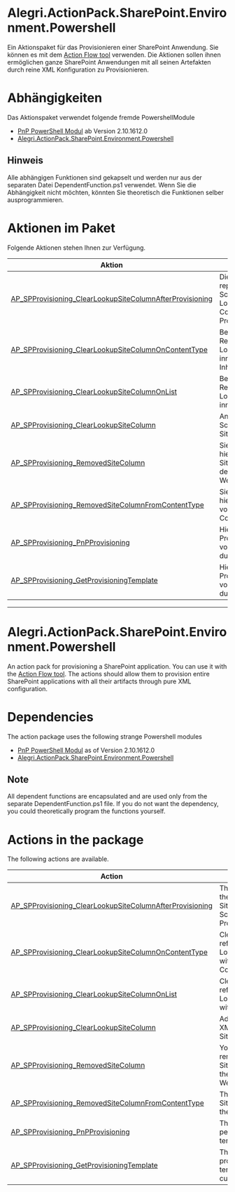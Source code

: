 # Alegri.ActionPack.SharePoint.Environment.Powershell
Ein Aktionspaket für das Provisionieren einer SharePoint Anwendung. Sie können es mit dem [Action Flow tool](https://github.com/Campergue/Alegri.ActionFlow.PowerShell.Commands) verwenden.
Die Aktionen sollen ihnen ermöglichen ganze SharePoint Anwendungen mit all seinen Artefakten durch reine XML Konfiguration zu Provisionieren.  

# Abhängigkeiten
Das Aktionspaket verwendet folgende fremde PowershellModule
- [PnP PowerShell Modul](https://github.com/SharePoint/PnP-PowerShell/tree/master/Documentation) ab Version 2.10.1612.0
- [Alegri.ActionPack.SharePoint.Environment.Powershell](https://github.com/Campergue/Alegri.ActionPack.SharePoint.Environment.Powershell)

## Hinweis
Alle abhängigen Funktionen sind gekapselt und werden nur aus der separaten Datei DependentFunction.ps1 verwendet. 
Wenn Sie die Abhängigkeit nicht möchten, könnten Sie theoretisch die Funktionen selber ausprogrammieren.

# Aktionen im Paket
Folgende Aktionen stehen Ihnen zur Verfügung.

| Aktion | Beschreibung |
| --- | --- |
| [AP_SPProvisioning_ClearLookupSiteColumnAfterProvisioning](https://github.com/Campergue/Alegri.ActionPack.SharePoint.Provisioning.Powershell/blob/master/Documentation/AP_SPProvisioning_ClearLookupSiteColumnAfterProvisioning.md) | Diese Aktion repariert das Schema von Lookup Site Column nach der Provisionierung. |
| [AP_SPProvisioning_ClearLookupSiteColumnOnContentType](https://github.com/Campergue/Alegri.ActionPack.SharePoint.Provisioning.Powershell/blob/master/Documentation/AP_SPProvisioning_ClearLookupSiteColumnOnContentType.md) | Bereinige die Referenz der LookUpSiteColumn innerhalb des Inhaltstyps |
| [AP_SPProvisioning_ClearLookupSiteColumnOnList](https://github.com/Campergue/Alegri.ActionPack.SharePoint.Provisioning.Powershell/blob/master/Documentation/AP_SPProvisioning_ClearLookupSiteColumnOnList.md) | Bereinige die Referenz der LookUpSiteColumn innerhalb der Liste |
| [AP_SPProvisioning_ClearLookupSiteColumn](https://github.com/Campergue/Alegri.ActionPack.SharePoint.Provisioning.Powershell/blob/master/Documentation/AP_SPProvisioning_ClearLookupSiteColumn.md) | Anpassung der Schema XML der SiteColumn |
| [AP_SPProvisioning_RemovedSiteColumn](https://github.com/Campergue/Alegri.ActionPack.SharePoint.Provisioning.Powershell/blob/master/Documentation/AP_SPProvisioning_RemovedSiteColumn.md) | Sie entfernen hiermit die SiteColumn von der aktuellen Website |
| [AP_SPProvisioning_RemovedSiteColumnFromContentType](https://github.com/Campergue/Alegri.ActionPack.SharePoint.Provisioning.Powershell/blob/master/Documentation/AP_SPProvisioning_RemovedSiteColumnFromContentType.md) | Sie entfernen hiermit SiteColumn von dem ContentType |
| [AP_SPProvisioning_PnPProvisioning](https://github.com/Campergue/Alegri.ActionPack.SharePoint.Provisioning.Powershell/blob/master/Documentation/AP_SPProvisioning_PnPProvisioning.md) | Hiermit wird die Provisionierung vom PnP Template durchgeführt. |
| [AP_SPProvisioning_GetProvisioningTemplate](https://github.com/Campergue/Alegri.ActionPack.SharePoint.Provisioning.Powershell/blob/master/Documentation/AP_SPProvisioning_GetProvisioningTemplate.md) | Hiermit wird die Provisionierung vom PnP Template durchgeführt. |
---

# Alegri.ActionPack.SharePoint.Environment.Powershell
An action pack for provisioning a SharePoint application. You can use it with the [Action Flow tool](https://github.com/Campergue/Alegri.ActionFlow.PowerShell.Commands).
The actions should allow them to provision entire SharePoint applications with all their artifacts through pure XML configuration.

# Dependencies
The action package uses the following strange Powershell modules
- [PnP PowerShell Modul](https://github.com/SharePoint/PnP-PowerShell/tree/master/Documentation) as of Version 2.10.1612.0
- [Alegri.ActionPack.SharePoint.Environment.Powershell](https://github.com/Campergue/Alegri.ActionPack.SharePoint.Environment.Powershell)

## Note
All dependent functions are encapsulated and are used only from the separate DependentFunction.ps1 file.
If you do not want the dependency, you could theoretically program the functions yourself.

# Actions in the package
The following actions are available.

| Action | Description |
| --- | --- |
| [AP_SPProvisioning_ClearLookupSiteColumnAfterProvisioning](https://github.com/Campergue/Alegri.ActionPack.SharePoint.Provisioning.Powershell/blob/master/Documentation/AP_SPProvisioning_ClearLookupSiteColumnAfterProvisioning.md) | This action repairs the Lookup SiteColumn Schema after the Provisioning |
| [AP_SPProvisioning_ClearLookupSiteColumnOnContentType](https://github.com/Campergue/Alegri.ActionPack.SharePoint.Provisioning.Powershell/blob/master/Documentation/AP_SPProvisioning_ClearLookupSiteColumnOnContentType.md) | Clean the reference of the LookUpSiteColumn within the ContentType |
| [AP_SPProvisioning_ClearLookupSiteColumnOnList](https://github.com/Campergue/Alegri.ActionPack.SharePoint.Provisioning.Powershell/blob/master/Documentation/AP_SPProvisioning_ClearLookupSiteColumnOnList.md) | Clean the reference of the LookUpSiteColumn within the list |
| [AP_SPProvisioning_ClearLookupSiteColumn](https://github.com/Campergue/Alegri.ActionPack.SharePoint.Provisioning.Powershell/blob/master/Documentation/AP_SPProvisioning_ClearLookupSiteColumn.md) | Adapt the Schema XML from SiteColumn |
| [AP_SPProvisioning_RemovedSiteColumn](https://github.com/Campergue/Alegri.ActionPack.SharePoint.Provisioning.Powershell/blob/master/Documentation/AP_SPProvisioning_RemovedSiteColumn.md) | You hereby remove the SiteColumn from the current Website |
| [AP_SPProvisioning_RemovedSiteColumnFromContentType](https://github.com/Campergue/Alegri.ActionPack.SharePoint.Provisioning.Powershell/blob/master/Documentation/AP_SPProvisioning_RemovedSiteColumnFromContentType.md) | This removes SiteColumn from the ContentType |
| [AP_SPProvisioning_PnPProvisioning](https://github.com/Campergue/Alegri.ActionPack.SharePoint.Provisioning.Powershell/blob/master/Documentation/AP_SPProvisioning_PnPProvisioning.md) | This provisioning is performed by PnP template. |
| [AP_SPProvisioning_GetProvisioningTemplate](https://github.com/Campergue/Alegri.ActionPack.SharePoint.Provisioning.Powershell/blob/master/Documentation/AP_SPProvisioning_GetProvisioningTemplate.md) | This creates a provisioning template from the current site |
